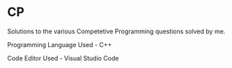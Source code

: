 # CP
Solutions to the various Competetive Programming questions solved by me.

Programming Language Used - C++

Code Editor Used - Visual Studio Code
